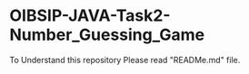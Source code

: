 # OIBSIP-JAVA-Task2-Number_Guessing_Game
To Understand this repository Please read "READMe.md" file.
